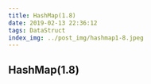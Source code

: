 ```yaml
---
title: HashMap(1.8)
date: 2019-02-13 22:36:12
tags: DataStruct
index_img: ../post_img/hashmap1-8.jpeg
---
```


## HashMap(1.8)
